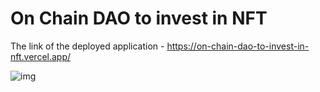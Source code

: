 # On Chain DAO to invest in NFT

The link of the deployed application - https://on-chain-dao-to-invest-in-nft.vercel.app/

![img]('')